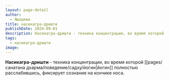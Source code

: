 ```yaml
---
layout: page-detail
author:
  - Яшодеви
title: насикагра-дришти
publishDate: 2024-09-01
description: Насикагра-дришти - техника концентрации, во время которой йогин полностью расслабившись, фиксирует сознание на кончике носа.
tags:
  - насикагра-дришти
image:
---
```

**Насикагра-дришти** - техника концентрации, во время которой [[pages/санатана дхарма/поведение/садху/йогин|йогин]] полностью расслабившись, фиксирует сознание на кончике носа.

